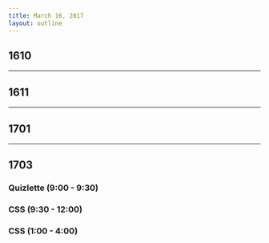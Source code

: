 ```yaml
---
title: March 16, 2017
layout: outline
---
```


## 1610

-----------------------------------------------

## 1611


-----------------------------------------------

## 1701


-----------------------------------------------

## 1703

### Quizlette (9:00 - 9:30)

### CSS (9:30 - 12:00)

### CSS (1:00 - 4:00)
